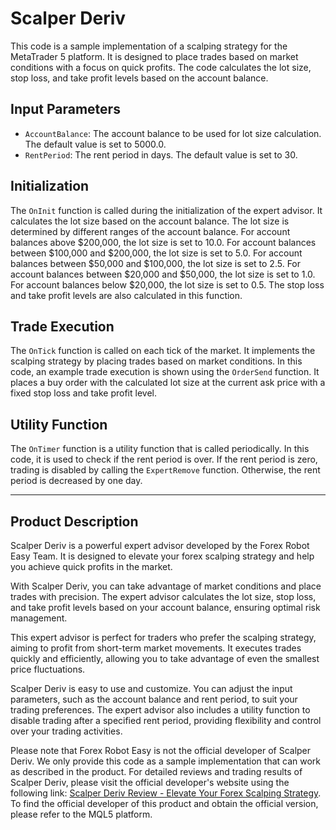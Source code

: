 # Scalper Deriv

This code is a sample implementation of a scalping strategy for the MetaTrader 5 platform. It is designed to place trades based on market conditions with a focus on quick profits. The code calculates the lot size, stop loss, and take profit levels based on the account balance. 

## Input Parameters

- `AccountBalance`: The account balance to be used for lot size calculation. The default value is set to 5000.0.
- `RentPeriod`: The rent period in days. The default value is set to 30.

## Initialization

The `OnInit` function is called during the initialization of the expert advisor. It calculates the lot size based on the account balance. The lot size is determined by different ranges of the account balance. For account balances above $200,000, the lot size is set to 10.0. For account balances between $100,000 and $200,000, the lot size is set to 5.0. For account balances between $50,000 and $100,000, the lot size is set to 2.5. For account balances between $20,000 and $50,000, the lot size is set to 1.0. For account balances below $20,000, the lot size is set to 0.5. The stop loss and take profit levels are also calculated in this function.

## Trade Execution

The `OnTick` function is called on each tick of the market. It implements the scalping strategy by placing trades based on market conditions. In this code, an example trade execution is shown using the `OrderSend` function. It places a buy order with the calculated lot size at the current ask price with a fixed stop loss and take profit level.

## Utility Function

The `OnTimer` function is a utility function that is called periodically. In this code, it is used to check if the rent period is over. If the rent period is zero, trading is disabled by calling the `ExpertRemove` function. Otherwise, the rent period is decreased by one day.

---

## Product Description

Scalper Deriv is a powerful expert advisor developed by the Forex Robot Easy Team. It is designed to elevate your forex scalping strategy and help you achieve quick profits in the market.

With Scalper Deriv, you can take advantage of market conditions and place trades with precision. The expert advisor calculates the lot size, stop loss, and take profit levels based on your account balance, ensuring optimal risk management.

This expert advisor is perfect for traders who prefer the scalping strategy, aiming to profit from short-term market movements. It executes trades quickly and efficiently, allowing you to take advantage of even the smallest price fluctuations.

Scalper Deriv is easy to use and customize. You can adjust the input parameters, such as the account balance and rent period, to suit your trading preferences. The expert advisor also includes a utility function to disable trading after a specified rent period, providing flexibility and control over your trading activities.

Please note that Forex Robot Easy is not the official developer of Scalper Deriv. We only provide this code as a sample implementation that can work as described in the product. For detailed reviews and trading results of Scalper Deriv, please visit the official developer's website using the following link: [Scalper Deriv Review - Elevate Your Forex Scalping Strategy](https://forexroboteasy.com/forex-robot-review/scalper-deriv-review-elevate-your-forex-scalping-strategy/). To find the official developer of this product and obtain the official version, please refer to the MQL5 platform.
